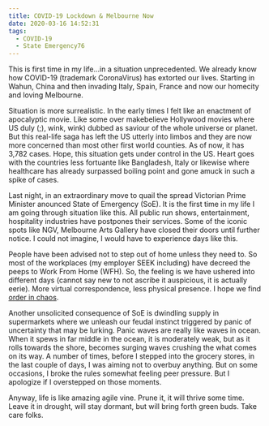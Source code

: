 ```yaml
---
title: COVID-19 Lockdown & Melbourne Now
date: 2020-03-16 14:52:31
tags:
  - COVID-19
  - State Emergency76
---
```


This is first time in my life...in a situation unprecedented. We already know how COVID-19 (trademark CoronaVirus) has extorted our lives. Starting in Wahun, China and then invading Italy, Spain, France and now our homecity and loving Melbourne.

Situation is more surrealistic. In the early times I felt like an enactment of apocalyptic movie. Like some over makebelieve Hollywood movies where US duly (;), wink, wink) dubbed as saviour of the whole universe or planet. But this real-life saga has left the US utterly into limbos and they are now more concerned than most other first world counties. As of now, it has 3,782 cases. Hope, this situation gets under control in the US. Heart goes with the countries less fortuante like Bangladesh, Italy or likewise where healthcare has already surpassed boiling point and gone amuck in such a spike of cases.

Last night, in an extraordinary move to quail the spread Victorian Prime Minister anounced State of Emergency (SoE). It is the first time in my life I am going through situation like this. All public run shows, entertainment, hospitality industries have postpones their services. Some of the iconic spots like NGV, Melbourne Arts Gallery have closed their doors until further notice. I could not imagine, I would have to experience days like this.

People have been advised not to step out of home unless they need to. So most of the workplaces (my employer SEEK including) have decreed the peeps to Work From Home (WFH). So, the feeling is we have ushered into different days (cannot say new to not ascribe it auspicious, it is actually eerie). More virtual correspondence, less physical presence. I hope we find [order in chaos](https://medium.com/@universalintelligencespace/the-order-in-chaos-theory-192e2d67154a).

Another unsolicited consequence of SoE is dwindling supply in supermarkets where we unleash our feudal instinct triggered by panic of uncertainty that may be lurking. Panic waves are really like waves in ocean. When it spews in far middle in the ocean, it is moderately weak, but as it rolls towards the shore, becomes surging waves crushing the what comes on its way. A number of times, before I stepped into the grocery stores, in the last couple of days, I was aiming not to overbuy anything. But on some occasions, I broke the rules somewhat feeling peer pressure. But I apologize if I overstepped on those moments.

Anyway, life is like amazing agile vine. Prune it, it will thrive some time. Leave it in drought, will stay dormant, but will bring forth green buds. Take care folks.

